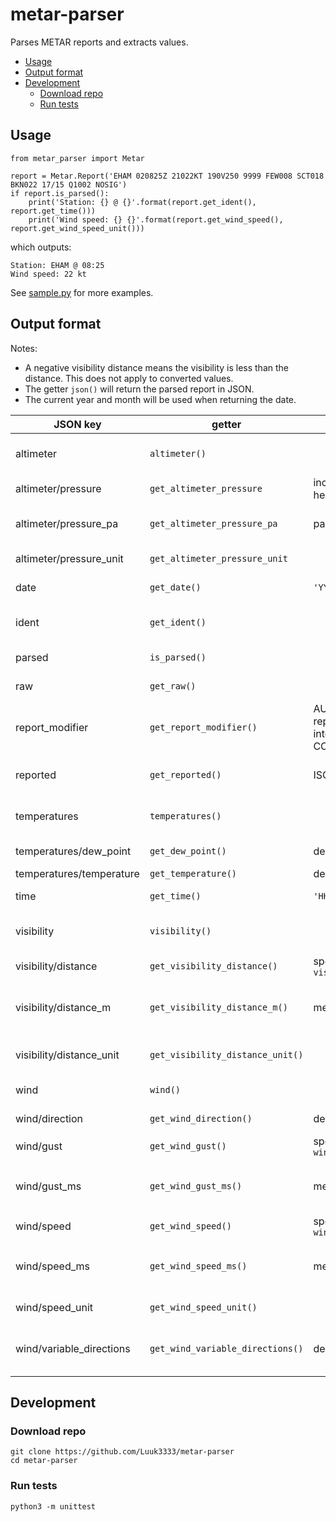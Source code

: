 # metar-parser
Parses METAR reports and extracts values.

- [Usage](#usage)
- [Output format](#output-format)
- [Development](#development)
    - [Download repo](#download-repo)
    - [Run tests](#run-tests)

## Usage
```
from metar_parser import Metar

report = Metar.Report('EHAM 020825Z 21022KT 190V250 9999 FEW008 SCT018 BKN022 17/15 Q1002 NOSIG')
if report.is_parsed():
    print('Station: {} @ {}'.format(report.get_ident(), report.get_time()))
    print('Wind speed: {} {}'.format(report.get_wind_speed(), report.get_wind_speed_unit()))
```
which outputs:
```
Station: EHAM @ 08:25
Wind speed: 22 kt
```
See [sample.py](sample.py) for more examples.

## Output format
Notes:
- A negative visibility distance means the visibility is less than the distance. This does not apply to converted values.
- The getter `json()` will return the parsed report in JSON.
- The current year and month will be used when returning the date.

| **JSON key** | **getter** | **unit** | **datatype** | **description** |
|-|-|-|-|-|
| altimeter | `altimeter()` |  | object | contains altimeter data |
| altimeter/pressure | `get_altimeter_pressure` | inches of mercury or hectopascal | int or float | pressure at station
| altimeter/pressure_pa | `get_altimeter_pressure_pa` | pascal | float | converted pressure to pascal
| altimeter/pressure_unit | `get_altimeter_pressure_unit` | | string | unit of pressure
| date | `get_date()` | `'YYYY-MM-DD'` | string | date of report |
| ident | `get_ident()` |  | string | weather station identifier |
| parsed | `is_parsed()` |  | boolean | parsed status |
| raw | `get_raw()` |  | string | input METAR |
| report_modifier | `get_report_modifier()` | AUTO=a fully automated report with no human intervention or oversight, COR=a corrected report | string |  |
| reported | `get_reported()` | ISO 8601 | string | date and time of report |
| temperatures | `temperatures()` |  | object | contains temperature data |
| temperatures/dew_point | `get_dew_point()` | degrees Celsius | int | dew point temperature |
| temperatures/temperature | `get_temperature()` | degrees Celsius | int | temperature |
| time | `get_time()` | `'HH:MM'` | string | time of report |
| visibility | `visibility()` |  | object | contains visibility data |
| visibility/distance | `get_visibility_distance()` | specified by `visibility/distance_unit` | int | visibility distance |
| visibility/distance_m | `get_visibility_distance_m()` | meters | int or float | converted visibility distance in meters |
| visibility/distance_unit | `get_visibility_distance_unit()` |  | int | unit of visibility distance |
| wind | `wind()` |  | object | contains wind data |
| wind/direction | `get_wind_direction()` | degrees or `'VRB'` | int or string | wind direction |
| wind/gust | `get_wind_gust()` | specified by `wind/speed_unit` | int | gust speed |
| wind/gust_ms | `get_wind_gust_ms()` | meters per second | int or float | converted gust speed in meters per second |
| wind/speed | `get_wind_speed()` | specified by `wind/speed_unit` | int | wind speed |
| wind/speed_ms | `get_wind_speed_ms()` | meters per second | int or float | converted wind speed in meters per second |
| wind/speed_unit | `get_wind_speed_unit()` |  | int | unit of wind speed |
| wind/variable_directions | `get_wind_variable_directions()` | degrees | list | contains variable wind directions |

## Development
### Download repo
```
git clone https://github.com/Luuk3333/metar-parser
cd metar-parser
```
### Run tests
```
python3 -m unittest
```
